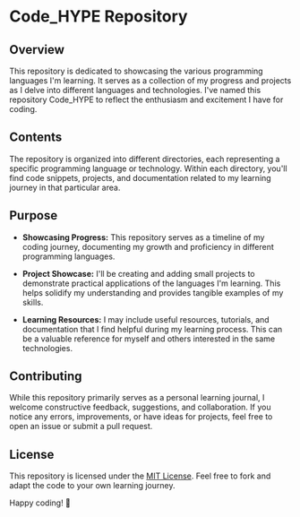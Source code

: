 # Code_HYPE Repository

## Overview

This repository is dedicated to showcasing the various programming languages I'm learning. It serves as a collection of my progress and projects as I delve into different languages and technologies. I've named this repository Code_HYPE to reflect the enthusiasm and excitement I have for coding.

## Contents

The repository is organized into different directories, each representing a specific programming language or technology. Within each directory, you'll find code snippets, projects, and documentation related to my learning journey in that particular area.

## Purpose

- **Showcasing Progress:** This repository serves as a timeline of my coding journey, documenting my growth and proficiency in different programming languages.

- **Project Showcase:** I'll be creating and adding small projects to demonstrate practical applications of the languages I'm learning. This helps solidify my understanding and provides tangible examples of my skills.

- **Learning Resources:** I may include useful resources, tutorials, and documentation that I find helpful during my learning process. This can be a valuable reference for myself and others interested in the same technologies.

## Contributing

While this repository primarily serves as a personal learning journal, I welcome constructive feedback, suggestions, and collaboration. If you notice any errors, improvements, or have ideas for projects, feel free to open an issue or submit a pull request.

## License

This repository is licensed under the [MIT License](LICENSE). Feel free to fork and adapt the code to your own learning journey.

Happy coding! 🚀
